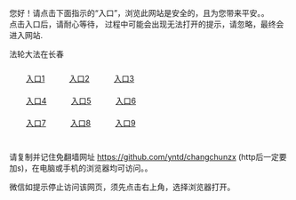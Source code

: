 您好！请点击下面指示的“入口”，浏览此网站是安全的，且为您带来平安。。 <br/>
点击入口后，请耐心等待， 过程中可能会出现无法打开的提示，请忽略，最终会进入网站. </br>

法轮大法在长春<br/>
<div style="padding:10px"><a style="margin:20px" target="_blank" href="https://dz2mv7qxiwwtq.cloudfront.net/2Qpsp?uqpca" id="ccLink1" rel="nofollow">入口1</a> <a target="_blank" style="margin:20px" href="https://d26zn7oas29u09.cloudfront.net/2Qpsp?mokbyu" id="ccLink2" rel="nofollow">入口2</a> <a style="margin:20px" target="_blank" href="https://d2h3vgkbqjh9g8.cloudfront.net/2Qpsp?egsrourj" id="ccLink3" rel="nofollow">入口3</a></div>

<div style="padding:10px" ><a style="margin:20px" target="_blank" href="https://dz2mv7qxiwwtq.cloudfront.net/2Qpsp?uqpca" id="ccLink4" rel="nofollow">入口4</a> <a style="margin:20px" href="https://d26zn7oas29u09.cloudfront.net/2Qpsp?mokbyu" target="_blank" id="ccLink5" rel="nofollow">入口5</a> <a style="margin:20px" href="https://d2h3vgkbqjh9g8.cloudfront.net/2Qpsp?egsrourj" target="_blank" id="ccLink6" rel="nofollow">入口6</a></div>

<div style="padding:10px"><a style="margin:20px" target="_blank" href="https://dz2mv7qxiwwtq.cloudfront.net/2Qpsp?uqpca" id="ccLink7" rel="nofollow">入口7</a> <a style="margin:20px" href="https://d26zn7oas29u09.cloudfront.net/2Qpsp?mokbyu" target="_blank" id="ccLink8" rel="nofollow">入口8</a> <a style="margin:20px" target="_blank" href="https://d2h3vgkbqjh9g8.cloudfront.net/2Qpsp?egsrourj" id="ccLink9" rel="nofollow">入口9</a></div>

<br/>



请复制并记住免翻墙网址 https://github.com/yntd/changchunzx (http后一定要加s)，在电脑或手机的浏览器均可访问。。<br/>

微信如提示停止访问该网页，须先点击右上角，选择浏览器打开。
